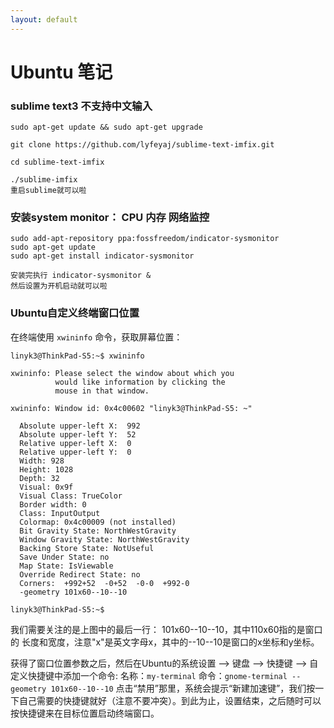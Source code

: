 ```yaml
---
layout: default
---
```


# Ubuntu 笔记

### sublime text3 不支持中文输入
```
sudo apt-get update && sudo apt-get upgrade

git clone https://github.com/lyfeyaj/sublime-text-imfix.git

cd sublime-text-imfix

./sublime-imfix
重启sublime就可以啦
```

### 安装system monitor： CPU 内存 网络监控
```
sudo add-apt-repository ppa:fossfreedom/indicator-sysmonitor
sudo apt-get update
sudo apt-get install indicator-sysmonitor

安装完执行 indicator-sysmonitor &
然后设置为开机启动就可以啦
```

### Ubuntu自定义终端窗口位置
在终端使用 `xwininfo` 命令，获取屏幕位置：
```
linyk3@ThinkPad-S5:~$ xwininfo

xwininfo: Please select the window about which you
          would like information by clicking the
          mouse in that window.

xwininfo: Window id: 0x4c00602 "linyk3@ThinkPad-S5: ~"

  Absolute upper-left X:  992
  Absolute upper-left Y:  52
  Relative upper-left X:  0
  Relative upper-left Y:  0
  Width: 928
  Height: 1028
  Depth: 32
  Visual: 0x9f
  Visual Class: TrueColor
  Border width: 0
  Class: InputOutput
  Colormap: 0x4c00009 (not installed)
  Bit Gravity State: NorthWestGravity
  Window Gravity State: NorthWestGravity
  Backing Store State: NotUseful
  Save Under State: no
  Map State: IsViewable
  Override Redirect State: no
  Corners:  +992+52  -0+52  -0-0  +992-0
  -geometry 101x60--10--10

linyk3@ThinkPad-S5:~$ 

```
我们需要关注的是上图中的最后一行： 101x60--10--10，其中110x60指的是窗口的 长度和宽度，注意"x"是英文字母x，其中的--10--10是窗口的x坐标和y坐标。

获得了窗口位置参数之后，然后在Ubuntu的系统设置 --> 键盘 --> 快捷键 --> 自定义快捷键中添加一个命令:
名称：`my-terminal`
命令：`gnome-terminal --geometry 101x60--10--10`
点击“禁用”那里，系统会提示“新建加速键”，我们按一下自己需要的快捷键就好（注意不要冲突）。到此为止，设置结束，之后随时可以按快捷键来在目标位置启动终端窗口。
